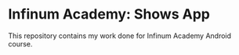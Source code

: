 # Infinum Academy: Shows App

This repository contains my work done for Infinum Academy Android course.
